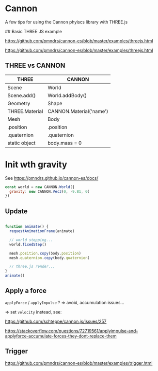 # Cannon

A few tips for using the Cannon phyiscs library with THREE.js


## Basic THREE JS example

https://github.com/pmndrs/cannon-es/blob/master/examples/threejs.html

https://github.com/pmndrs/cannon-es/blob/master/examples/threejs.html

## THREE vs CANNON


| THREE | CANNON |
| --- | --- |
| Scene | World|
| Scene.add()  | World.addBody() |
| Geometry| Shape |
| THREE.Material | CANNON.Material('name') |
| Mesh| Body |
| .position| .position |
| .quaternion| .quaternion |
| static object| body.mass = 0 |

# Init wth gravity

See https://pmndrs.github.io/cannon-es/docs/


```javascript
const world = new CANNON.World({
  gravity: new CANNON.Vec3(0, -9.81, 0)
})

```



## Update

```javascript

function animate() {
  requestAnimationFrame(animate)

  // world stepping...
  world.fixedStep()

  mesh.position.copy(body.position)
  mesh.quaternion.copy(body.quaternion)

  // three.js render...
}
animate()
```


## Apply a force

`applyForce` / `applyImpulse` ? => avoid, accumulation issues...

=> set `velocity` instead, see:

https://github.com/schteppe/cannon.js/issues/257


https://stackoverflow.com/questions/72719561/applyimpulse-and-applyforce-accumulate-forces-they-dont-replace-them

##  Trigger

https://github.com/pmndrs/cannon-es/blob/master/examples/trigger.html
